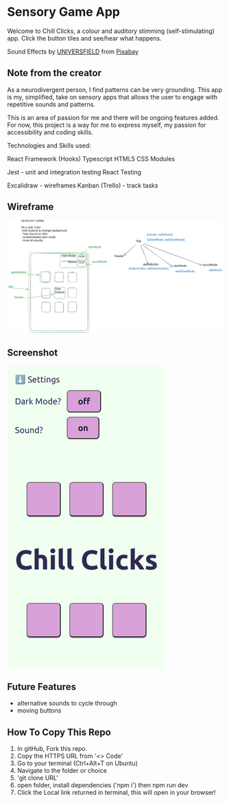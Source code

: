 # Sensory Game App

Welcome to Chill Clicks, a colour and auditory stimming (self-stimulating) app. Click the button tiles and see/hear what happens.

Sound Effects by <a href="https://pixabay.com/users/universfield-28281460/?utm_source=link-attribution&utm_medium=referral&utm_campaign=music&utm_content=131917">UNIVERSFIELD</a> from <a href="https://pixabay.com/sound-effects//?utm_source=link-attribution&utm_medium=referral&utm_campaign=music&utm_content=131917">Pixabay</a>

## Note from the creator

As a neurodivergent person, I find patterns can be very grounding. This app is my, simplified, take on sensory apps that allows the user to engage with repetitive sounds and patterns.

This is an area of passion for me and there will be ongoing features added. For now, this project is a way for me to express myself, my passion for accessibility and coding skills.

Technologies and Skills used:

React Framework (Hooks)
Typescript
HTML5
CSS Modules

Jest - unit and integration testing
React Testing

Excalidraw - wireframes
Kanban (Trello) - track tasks

## Wireframe

<img alt="wireframes of Sensory App layout and user states" src="./sensory-app-plan.svg">

## Screenshot

<img alt="screenshot of Chill Clicks App with open settings menu" src="./sensory_screenshot_final.png">

## Future Features

- alternative sounds to cycle through
- moving buttons

## How To Copy This Repo

1. In gitHub, Fork this repo.
2. Copy the HTTPS URL from '<> Code'
3. Go to your terminal (Ctrl+Alt+T on Ubuntu)
4. Navigate to the folder or choice
5. 'git clone URL'
6. open folder, install dependencies ('npm i') then npm run dev
7. Click the Local link returned in terminal, this will open in your browser!
